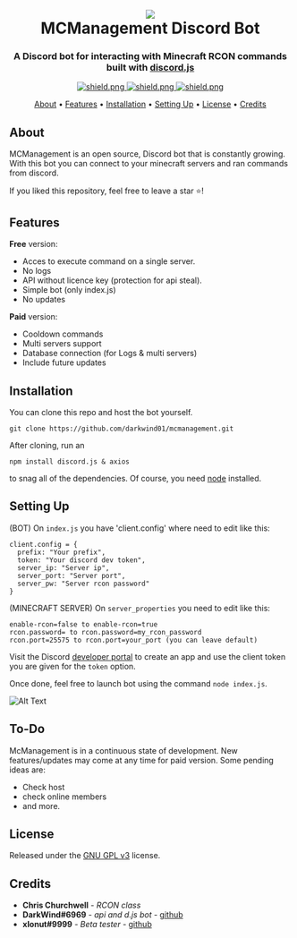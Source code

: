 <h1 align="center">
  <br>
  <a href="https://github.com/sabattle/CalypsoBot"><img src="./data/images/Calypso_Title.png"></a>
  <br>
  MCManagement Discord Bot
  <br>
</h1>

<h3 align=center>A Discord bot for interacting with Minecraft RCON commands built with <a href=https://github.com/discordjs/discord.js>discord.js</a></h3>


<div align=center>

  <a href="https://discord.gg/z553PjxyUM">
    <img src="https://discordapp.com/api/guilds/857648533201223750/widget.png?style=shield" alt="shield.png">
  </a>

  <a href="https://github.com/discordjs">
    <img src="https://img.shields.io/badge/discord.js-v12.3.1-blue.svg?logo=npm" alt="shield.png">
  </a>

  <a href="https://github.com/sabattle/CalypsoBot/blob/develop/LICENSE">
    <img src="https://img.shields.io/badge/license-GNU%20GPL%20v3-green" alt="shield.png">
  </a>

</div>

<p align="center">
  <a href="#about">About</a>
  •
  <a href="#features">Features</a>
  •
  <a href="#installation">Installation</a>
  •
  <a href="#setting-up">Setting Up</a>
  •
  <a href="#license">License</a>
  •
  <a href="#credits">Credits</a>
</p>

## About

MCManagement is an open source, Discord bot that is constantly growing. With this bot you can connect to your minecraft servers and ran commands from discord.

If you liked this repository, feel free to leave a star ⭐!

## Features

**Free** version:
  * Acces to execute command on a single server.
  * No logs
  * API without licence key (protection for api steal).
  * Simple bot (only index.js)
  * No updates

**Paid** version:
  * Cooldown commands
  * Multi servers support
  * Database connection (for Logs & multi servers)
  * Include future updates



## Installation

You can clone this repo and host the bot yourself.
```
git clone https://github.com/darkwind01/mcmanagement.git
```
After cloning, run an
```
npm install discord.js & axios
```
to snag all of the dependencies. Of course, you need [node](https://nodejs.org/en/) installed.
## Setting Up

(BOT) On `index.js` you have 'client.config' where need to edit like this:
```
client.config = {
  prefix: "Your prefix",
  token: "Your discord dev token",
  server_ip: "Server ip",
  server_port: "Server port",
  server_pw: "Server rcon password"
} 
```
(MINECRAFT SERVER)
On `server_properties` you need to edit like this:
```
enable-rcon=false to enable-rcon=true
rcon.password= to rcon.password=my_rcon_password
rcon.port=25575 to rcon.port=your_port (you can leave default)
```
Visit the Discord [developer portal](https://discordapp.com/developers/applications/) to create an app and use the client token you are given for the `token` option.

Once done, feel free to launch bot using the command `node index.js`.

![Alt Text](https://i.imgur.com/SLJCN6y.gif)

## To-Do

McManagement is in a continuous state of development. New features/updates may come at any time for paid version. Some pending ideas are:

  * Check host
  * check online members
  * and more.

## License

Released under the [GNU GPL v3](https://www.gnu.org/licenses/gpl-3.0.en.html) license.

## Credits

* **Chris Churchwell** - *RCON class*
* **DarkWind#6969** - *api and d.js bot* - [github](https://github.com/darkwind01)
* **xIonut#9999** - *Beta tester* - [github](https://github.com/xIonut)
